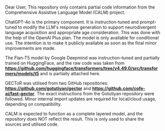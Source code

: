 Dear User,
This repository only contains partial code information from the Comprehensive Assistive Language Model (CALM) project.

ChatGPT-4o is the primary component. It is instruction-tuned and prompt-tuned to modify the LLM's response generation to support neurodivergent language acquisition and appropriate age consideration. This was done with the help of the OpenAI Plus plan. The model is only available for conditional use. The intention is to make it publicly available as soon as the final minor improvements are made.

The Flan-T5 model by Google Deepmind was instruction-tuned and partially trained on HuggingFace, and the raw code was taken from **https://github.com/huggingface/transformers/tree/v4.49.0/src/transformers/models/t5** and is partially attached here. 

GECToR was utilised from two GitHub repositories: **https://github.com/gotutiyan/gector** and **https://github.com/cofe-ai/fast-gector**. The exact instructions from the Gotutiyan repository were followed. Minor internal import updates are required for local/cloud usage, depending on compatibility. 


CALM is expected to function as a complete layered model, and the repository does NOT reflect the result. This is only used to share the sources and utilised code.  
